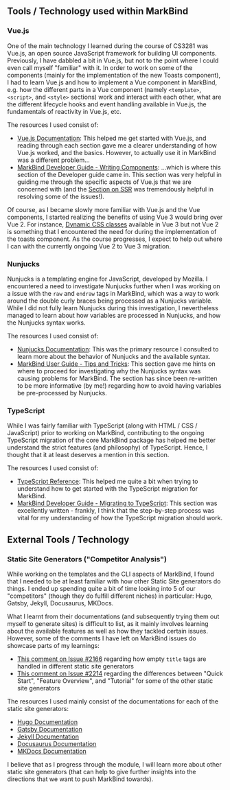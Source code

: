 ## Tools / Technology used within MarkBind

### Vue.js

One of the main technology I learned during the course of CS3281 was Vue.js, an open source JavaScript framework for building UI components. Previously, I have dabbled a bit in Vue.js, but not to the point where I could even call myself "familiar" with it. In order to work on some of the components (mainly for the implementation of the new Toasts component), I had to learn Vue.js and how to implement a Vue component in MarkBind, e.g. how the different parts in a Vue component (namely `<template>`, `<script>`, and `<style>` sections) work and interact with each other, what are the different lifecycle hooks and event handling available in Vue.js, the fundamentals of reactivity in Vue.js, etc.

The resources I used consist of:
- [Vue.js Documentation](https://vuejs.org/guide/introduction.html): This helped me get started with Vue.js, and reading through each section gave me a clearer understanding of how Vue.js worked, and the basics. However, to actually use it in MarkBind was a different problem...
- [MarkBind Developer Guide - Writing Components](https://markbind.org/devdocs/devGuide/development/writingComponents.html): ...which is where this section of the Developer guide came in. This section was very helpful in guiding me through the specific aspects of Vue.js that we are concerned with (and the [Section on SSR](https://markbind.org/devdocs/devGuide/development/writingComponents.html#ssr) was tremendously helpful in resolving some of the issues!).

Of course, as I became slowly more familiar with Vue.js and the Vue components, I started realizing the benefits of using Vue 3 would bring over Vue 2. For instance, [Dynamic CSS classes](https://vueschool.io/lessons/dynamic-css-classes-with-vue-3) available in Vue 3 but not Vue 2 is something that I encountered the need for during the implementation of the toasts component. As the course progresses, I expect to help out where I can with the currently ongoing Vue 2 to Vue 3 migration.

### Nunjucks

Nunjucks is a templating engine for JavaScript, developed by Mozilla. I encountered a need to investigate Nunjucks further when I was working on a issue with the `raw` and `endraw` tags in MarkBind, which was a way to work around the double curly braces being processed as a Nunjucks variable. While I did not fully learn Nunjucks during this investigation, I nevertheless managed to learn about how variables are processed in Nunjucks, and how the Nunjucks syntax works.

The resources I used consist of:
- [Nunjucks Documentation](https://mozilla.github.io/nunjucks/templating.html#autoescaping): This was the primary resource I consulted to learn more about the behavior of Nunjucks and the available syntax.
- [MarkBind User Guide - Tips and Tricks](https://markbind.org/userGuide/tipsAndTricks.html#using-raw-endraw-to-display-content): This section gave me hints on where to proceed for investigating why the Nunjucks syntax was causing problems for MarkBind. The section has since been re-written to be more informative (by me!) regarding how to avoid having variables be pre-processed by Nunjucks.

### TypeScript

While I was fairly familiar with TypeScript (along with HTML / CSS / JavaScript) prior to working on MarkBind, contributing to the ongoing TypeScript migration of the core MarkBind package has helped me better understand the strict features (and philosophy) of TypeScript. Hence, I thought that it at least deserves a mention in this section.

The resources I used consist of:
- [TypeScript Reference](https://www.typescriptlang.org/docs/handbook/utility-types.html): This helped me quite a bit when trying to understand how to get started with the TypeScript migration for MarkBind.
- [MarkBind Developer Guide - Migrating to TypeScript](https://markbind.org/devdocs/devGuide/development/migratingToTypeScript.html): This section was excellently written - frankly, I think that the step-by-step process was vital for my understanding of how the TypeScript migration should work.

## External Tools / Technology

### Static Site Generators ("Competitor Analysis")

While working on the templates and the CLI aspects of MarkBind, I found that I needed to be at least familiar with how other Static Site generators do things. I ended up spending quite a bit of time looking into 5 of our "competitors" (though they do fulfill different niches) in particular: Hugo, Gatsby, Jekyll, Docusaurus, MKDocs.

What I learnt from their documentations (and subsequently trying them out myself to generate sites) is difficult to list, as it mainly involves learning about the available features as well as how they tackled certain issues. However, some of the comments I have left on MarkBind issues do showcase parts of my learnings:
- [This comment on Issue #2166](https://github.com/MarkBind/markbind/issues/2166#issuecomment-1464909988) regarding how empty `title` tags are handled in different static site generators
- [This comment on Issue #2214](https://github.com/MarkBind/markbind/issues/2214#issuecomment-1474242306) regarding the differences between "Quick Start", "Feature Overview", and "Tutorial" for some of the other static site generators

The resources I used mainly consist of the documentations for each of the static site generators:
- [Hugo Documentation](https://gohugo.io/documentation/)
- [Gatsby Documentation](https://www.gatsbyjs.com/docs/)
- [Jekyll Documentation](https://jekyllrb.com/docs/)
- [Docusaurus Documentation](https://docusaurus.io/docs/docs-introduction)
- [MKDocs Documentation](https://www.mkdocs.org/)

I believe that as I progress through the module, I will learn more about other static site generators (that can help to give further insights into the directions that we want to push MarkBind towards).
